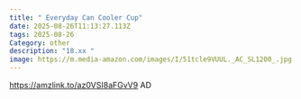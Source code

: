 ```yaml
---
title: " Everyday Can Cooler Cup"
date: 2025-08-26T11:13:27.113Z
tags: 2025-08-26
Category: other
description: "18.xx "
image: https://m.media-amazon.com/images/I/51tcle9VUUL._AC_SL1200_.jpg
---
```

https://amzlink.to/az0VSI8aFGvV9
AD